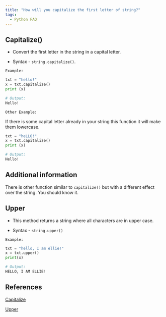 ```yaml
---
title: "How will you capitalize the first letter of string?"
tags:
  - Python FAQ
---
```


## Capitalize()

* Convert the first letter in the string in a capital letter.

* Syntax -  `string.capitalize()`.

`Example:`

```python
txt = "hello!"
x = txt.capitalize()
print (x)

# Output:
Hello!
```

`Other Example:`

If there is some capital letter already in your string this function it will make them lowercase.

```python
txt = "heLLO!"
x = txt.capitalize()
print (x)

# Output:
Hello!
```

## Additional information

There is other function similar to `capitalize()` but with a different effect over the string. You should know it.

## Upper

* This method returns a string where all characters are in upper case.

* Syntax - `string.upper()`

`Example:`

```python
txt = "hello, I am ellie!"
x = txt.upper()
print(x) 

# Output:
HELLO, I AM ELLIE!
```

## References

[Capitalize](https://www.w3schools.com/python/ref_string_capitalize.asp)

[Upper](https://www.w3schools.com/python/ref_string_upper.asp)